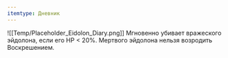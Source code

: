 ```yaml
---
itemtype: Дневник
---
```

![[Temp/Placeholder_Eidolon_Diary.png]]
Мгновенно убивает вражеского эйдолона, если его HP < 20%. Мертвого эйдолона нельзя возродить Воскрешением.
